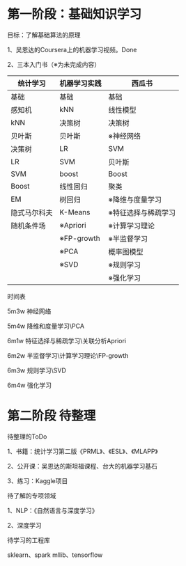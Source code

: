 # 第一阶段：基础知识学习

目标：了解基础算法的原理

1、吴恩达的Coursera上的机器学习视频。Done

2、三本入门书（※为未完成内容）

| 统计学习     | 机器学习实践 | 西瓜书              |
| ------------ | ------------ | ------------------- |
| 基础         | 基础         | 基础                |
| 感知机       | kNN          | 线性模型            |
| kNN          | 决策树       | 决策树              |
| 贝叶斯       | 贝叶斯       | ※神经网络           |
| 决策树       | LR           | SVM                 |
| LR           | SVM          | 贝叶斯              |
| SVM          | boost        | Boost               |
| Boost        | 线性回归     | 聚类                |
| EM           | 树回归       | ※降维与度量学习     |
| 隐式马尔科夫 | K-Means      | ※特征选择与稀疏学习 |
| 随机条件场   | ※Apriori     | ※计算学习理论       |
|              | ※FP-growth   | ※半监督学习         |
|              | ※PCA         | 概率图模型          |
|              | ※SVD         | ※规则学习           |
|              |              | ※强化学习           |

时间表

5m3w 神经网络

5m4w 降维和度量学习\PCA

6m1w 特征选择与稀疏学习\关联分析Apriori

6m2w 半监督学习\计算学习理论\FP-growth

6m3w 规则学习\SVD

6m4w 强化学习

# 第二阶段 待整理

待整理的ToDo

1、书籍：统计学习第二版《PRML》、《ESL》、《MLAPP》

2、公开课：吴恩达的斯坦福课程、台大的机器学习基石

3、练习：Kaggle项目

待了解的专项领域

1、NLP：《自然语言与深度学习》

2、深度学习

待学习的工程库

sklearn、spark mllib、tensorflow